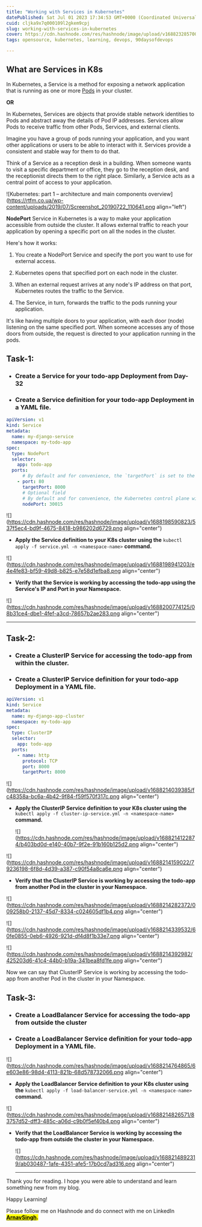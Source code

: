```yaml
---
title: "Working with Services in Kubernetes"
datePublished: Sat Jul 01 2023 17:34:53 GMT+0000 (Coordinated Universal Time)
cuid: cljka9x7q000109l2gkem9cpj
slug: working-with-services-in-kubernetes
cover: https://cdn.hashnode.com/res/hashnode/image/upload/v1688232857002/909e82b1-6e40-471f-9dae-a2ae16d19b35.png
tags: opensource, kubernetes, learning, devops, 90daysofdevops

---
```


## What are Services in K8s

In Kubernetes, a Service is a method for exposing a network application that is running as one or more [Pods](https://kubernetes.io/docs/concepts/workloads/pods/) in your cluster.

**OR**

In Kubernetes, Services are objects that provide stable network identities to Pods and abstract away the details of Pod IP addresses. Services allow Pods to receive traffic from other Pods, Services, and external clients.

Imagine you have a group of pods running your application, and you want other applications or users to be able to interact with it. Services provide a consistent and stable way for them to do that.

Think of a Service as a reception desk in a building. When someone wants to visit a specific department or office, they go to the reception desk, and the receptionist directs them to the right place. Similarly, a Service acts as a central point of access to your application.

![Kubernetes: part 1 – architecture and main components overview](https://rtfm.co.ua/wp-content/uploads/2019/07/Screenshot_20190722_110641.png align="left")

**NodePort** Service in Kubernetes is a way to make your application accessible from outside the cluster. It allows external traffic to reach your application by opening a specific port on all the nodes in the cluster.

Here's how it works:

1. You create a NodePort Service and specify the port you want to use for external access.
    
2. Kubernetes opens that specified port on each node in the cluster.
    
3. When an external request arrives at any node's IP address on that port, Kubernetes routes the traffic to the Service.
    
4. The Service, in turn, forwards the traffic to the pods running your application.
    

It's like having multiple doors to your application, with each door (node) listening on the same specified port. When someone accesses any of those doors from outside, the request is directed to your application running in the pods.

## Task-1:

* ### **Create a Service for your todo-app Deployment from Day-32**
    
* ### **Create a Service definition for your todo-app Deployment in a YAML file.**
    

```yaml
apiVersion: v1
kind: Service
metadata:
  name: my-django-service
  namespace: my-todo-app
spec:
  type: NodePort
  selector:
    app: todo-app
  ports:
      # By default and for convenience, the `targetPort` is set to the same value as the `port` field.
    - port: 80
      targetPort: 8000
      # Optional field
      # By default and for convenience, the Kubernetes control plane will allocate a port from a range (default: 30000-32767)
      nodePort: 30015
```

![](https://cdn.hashnode.com/res/hashnode/image/upload/v1688198590823/537f5ec4-bd9f-4675-8418-b986202d6729.png align="center")

* **Apply the Service definition to your K8s cluster using the** `kubectl apply -f service.yml -n <namespace-name>` **command.**
    

![](https://cdn.hashnode.com/res/hashnode/image/upload/v1688198941203/e4e4fe83-bf59-49d8-b825-e7e58d1efba8.png align="center")

* **Verify that the Service is working by accessing the todo-app using the Service's IP and Port in your Namespace.**
    

![](https://cdn.hashnode.com/res/hashnode/image/upload/v1688200774125/08b31ce4-dbe1-4fef-a3cd-78657b2ae283.png align="center")

---

## Task-2:

* ### **Create a ClusterIP Service for accessing the todo-app from within the cluster.**
    
* ### **Create a ClusterIP Service definition for your todo-app Deployment in a YAML file.**
    

```yaml
apiVersion: v1
kind: Service
metadata:
  name: my-django-app-cluster
  namespace: my-todo-app
spec:
  type: ClusterIP
  selector:
    app: todo-app
  ports:
    - name: http
      protocol: TCP
      port: 8000
      targetPort: 8000
```

![](https://cdn.hashnode.com/res/hashnode/image/upload/v1688214039385/fc48358a-bc6a-4b42-9f84-f59f570f317c.png align="center")

* **Apply the ClusterIP Service definition to your K8s cluster using the** `kubectl apply -f cluster-ip-service.yml -n <namespace-name>` **command.**
    
    ![](https://cdn.hashnode.com/res/hashnode/image/upload/v1688214122874/b403bd0d-e140-40b7-9f2e-91b160b125d2.png align="center")
    

![](https://cdn.hashnode.com/res/hashnode/image/upload/v1688214159022/79236198-6f8d-4d39-a387-c90f54a8ca6e.png align="center")

* **Verify that the ClusterIP Service is working by accessing the todo-app from another Pod in the cluster in your Namespace.**
    

![](https://cdn.hashnode.com/res/hashnode/image/upload/v1688214282372/009258b0-2137-45d7-8334-c024605df1b4.png align="center")

![](https://cdn.hashnode.com/res/hashnode/image/upload/v1688214339532/60fe0855-0eb6-4926-921d-df4d8f1b33e7.png align="center")

![](https://cdn.hashnode.com/res/hashnode/image/upload/v1688214392982/425203d6-41c4-44b0-b19a-341bea8fd1fe.png align="center")

Now we can say that ClusterIP Service is working by accessing the todo-app from another Pod in the cluster in your Namespace.

## Task-3:

* ### **Create a LoadBalancer Service for accessing the todo-app from outside the cluster**
    
* ### **Create a LoadBalancer Service definition for your todo-app Deployment in a YAML file.**
    

![](https://cdn.hashnode.com/res/hashnode/image/upload/v1688214764865/6e603e86-98d4-4113-821b-68d578732066.png align="center")

* **Apply the LoadBalancer Service definition to your K8s cluster using the** `kubectl apply -f load-balancer-service.yml -n <namespace-name>` **command.**
    

![](https://cdn.hashnode.com/res/hashnode/image/upload/v1688214826571/83757d52-dff3-485c-a06d-c9b0f5ef40b4.png align="center")

* **Verify that the LoadBalancer Service is working by accessing the todo-app from outside the cluster in your Namespace.**
    
    ![](https://cdn.hashnode.com/res/hashnode/image/upload/v1688214892319/ab030487-1afe-4351-afe5-17b0cd7ad316.png align="center")
    
    ---
    

Thank you for reading. I hope you were able to understand and learn something new from my blog.

Happy Learning!

Please follow me on Hashnode and do connect with me on LinkedIn [**<mark>ArnavSingh</mark>**](https://www.linkedin.com/in/arnav-singh-6897b7226/)**<mark>.</mark>**